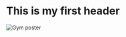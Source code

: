 # This is my first header

![Gym poster](https://cdn.discordapp.com/attachments/469217722341916673/1111504574814105660/DPiOPTu.jpg)

